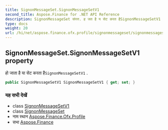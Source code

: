```yaml
---
title: SignonMessageSet.SignonMessageSetV1
second_title: Aspose.Finance for .NET API Reference
description: SignonMessageSet संपत्त. ह जत है य सेट करत हैSignonMessageSetV1 .
type: docs
weight: 20
url: /hi/net/aspose.finance.ofx.profile/signonmessageset/signonmessagesetv1/
---
```

## SignonMessageSet.SignonMessageSetV1 property

हो जाता है या सेट करता है`SignonMessageSetV1` .

```csharp
public SignonMessageSetV1 SignonMessageSetV1 { get; set; }
```

### यह सभी देखें

* class [SignonMessageSetV1](../../signonmessagesetv1/)
* class [SignonMessageSet](../)
* नाम स्थान [Aspose.Finance.Ofx.Profile](../../signonmessageset/)
* सभा [Aspose.Finance](../../../)


